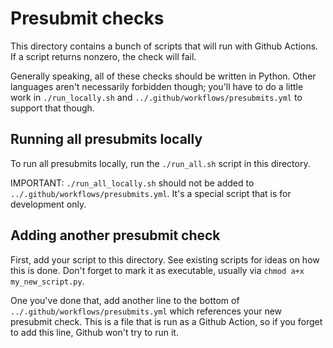 # Presubmit checks

This directory contains a bunch of scripts that will run with Github Actions. If
a script returns nonzero, the check will fail.

Generally speaking, all of these checks should be written in Python. Other
languages aren't necessarily forbidden though; you'll have to do a little work
in `./run_locally.sh` and `../.github/workflows/presubmits.yml` to support that
though.

## Running all presubmits locally

To run all presubmits locally, run the `./run_all.sh` script in this directory.

IMPORTANT: `./run_all_locally.sh` should not be added to
`../.github/workflows/presubmits.yml`.  It's a special script that is for
development only.

## Adding another presubmit check

First, add your script to this directory. See existing scripts for ideas on how
this is done. Don't forget to mark it as executable, usually via
`chmod a+x my_new_script.py`.

One you've done that, add another line to the bottom of
`../.github/workflows/presubmits.yml` which references your new presubmit check.
This is a file that is run as a Github Action, so if you forget to add this
line, Github won't try to run it.
